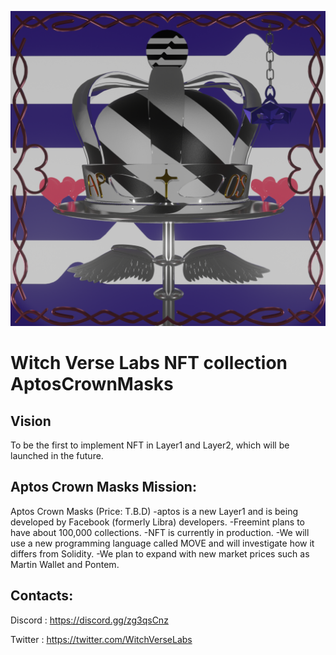 ![1000x1000](https://github.com/tabeaki/AptosCrownMasks/blob/main/public/AptosCrownMAask_logo.png)

# Witch Verse Labs NFT collection AptosCrownMasks

## Vision
To be the first to implement NFT in Layer1 and Layer2, which will be launched in the future.

## Aptos Crown Masks Mission:

Aptos Crown Masks (Price: T.B.D)
-aptos is a new Layer1 and is being developed by Facebook (formerly Libra) developers.
-Freemint plans to have about 100,000 collections.
-NFT is currently in production.
-We will use a new programming language called MOVE and will investigate how it differs from Solidity.
-We plan to expand with new market prices such as Martin Wallet and Pontem.

## Contacts:

Discord : <https://discord.gg/zg3qsCnz>

Twitter : <https://twitter.com/WitchVerseLabs>

